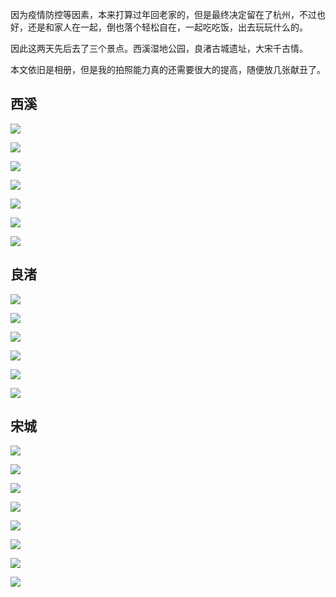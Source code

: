因为疫情防控等因素，本来打算过年回老家的，但是最终决定留在了杭州，不过也好，还是和家人在一起，倒也落个轻松自在，一起吃吃饭，出去玩玩什么的。

因此这两天先后去了三个景点。西溪湿地公园，良渚古城遗址，大宋千古情。

本文依旧是相册，但是我的拍照能力真的还需要很大的提高，随便放几张献丑了。

## 西溪

![](https://img.shuxhan.com/202102/x1.jpeg)

![](https://img.shuxhan.com/202102/x2.jpeg)

![](https://img.shuxhan.com/202102/x3.jpeg)

![](https://img.shuxhan.com/202102/x4.jpeg)

![](https://img.shuxhan.com/202102/x5.jpeg)

![](https://img.shuxhan.com/202102/x6.jpeg)

![](https://img.shuxhan.com/202102/x7.jpeg)

## 良渚

![](https://img.shuxhan.com/202102/l1.jpeg)

![](https://img.shuxhan.com/202102/l2.jpeg)

![](https://img.shuxhan.com/202102/l3.jpeg)

![](https://img.shuxhan.com/202102/l4.jpeg)

![](https://img.shuxhan.com/202102/l5.jpeg)

![](https://img.shuxhan.com/202102/l6.jpeg)

## 宋城

![](https://img.shuxhan.com/202102/s1.jpeg)

![](https://img.shuxhan.com/202102/s2.jpeg)

![](https://img.shuxhan.com/202102/s3.jpeg)

![](https://img.shuxhan.com/202102/s4.jpeg)

![](https://img.shuxhan.com/202102/s5.jpeg)

![](https://img.shuxhan.com/202102/s6.jpeg)

![](https://img.shuxhan.com/202102/s7.jpeg)

![](https://img.shuxhan.com/202102/s8.jpeg)